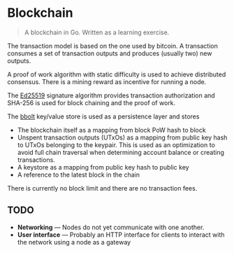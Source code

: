 Blockchain
==========

> A blockchain in Go. Written as a learning exercise.

The transaction model is based on the one used by bitcoin.
A transaction consumes a set of transaction outputs and produces (usually two) new outputs.

A proof of work algorithm with static difficulty is used to achieve distributed consensus.
There is a mining reward as incentive for running a node.

The [Ed25519](https://ed25519.cr.yp.to/) signature algorithm provides transaction authorization and SHA-256 is used for block chaining and the proof of work.

The [bbolt](https://pkg.go.dev/go.etcd.io/bbolt) key/value store is used as a persistence layer and stores

- The blockchain itself as a mapping from block PoW hash to block
- Unspent transaction outputs (UTxOs) as a mapping from public key hash to UTxOs belonging to the keypair.
  This is used as an optimization to avoid full chain traversal when determining account balance or creating transactions.
- A keystore as a mapping from public key hash to public key
- A reference to the latest block in the chain

There is currently no block limit and there are no transaction fees.

TODO
----

- **Networking** — Nodes do not yet communicate with one another.
- **User interface** — Probably an HTTP interface for clients to interact with the network using a node as a gateway

